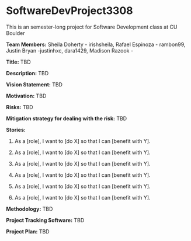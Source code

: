 # SoftwareDevProject3308
This is an semester-long project for Software Development class at CU Boulder

**Team Members:** Sheila Doherty - irishsheila, Rafael Espinoza - rambon99, Justin Bryan -justinhxc, dara1429, Madison Razook - 

**Title:** TBD

**Description:** TBD

**Vision Statement:** TBD

**Motivation:** TBD

**Risks:** TBD

**Mitigation strategy for dealing with the risk:** TBD

**Stories:**

1. As a [role], I want to [do X] so that I can [benefit with Y].

2. As a [role], I want to [do X] so that I can [benefit with Y].

3. As a [role], I want to [do X] so that I can [benefit with Y].

4. As a [role], I want to [do X] so that I can [benefit with Y].

5. As a [role], I want to [do X] so that I can [benefit with Y].

6. As a [role], I want to [do X] so that I can [benefit with Y].

**Methodology:** TBD

**Project Tracking Software:** TBD

**Project Plan:** TBD

